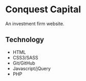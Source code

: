 # Conquest Capital

An investment firm website.

## Technology
 * HTML
 * CSS3/SASS
 * Git/GitHub
 * Javascript/jQuery
 * PHP